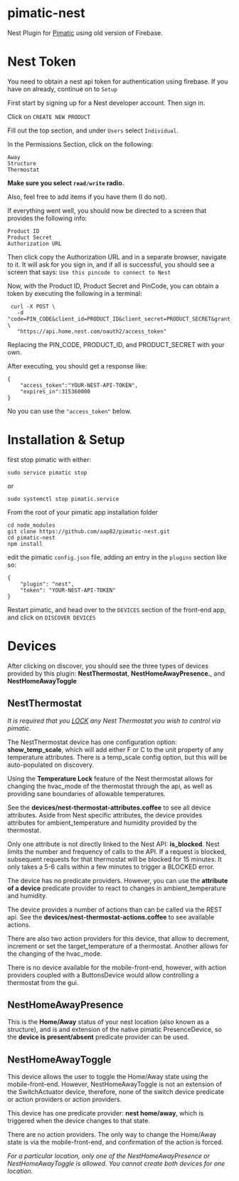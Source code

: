 
pimatic-nest
===================

Nest Plugin for <a href="https://pimatic.org">Pimatic</a> using old version of Firebase.


Nest Token
===================
You need to obtain a nest api token for authentication using firebase.  If you have on already, continue on to `Setup`

First start by signing up for a Nest developer account. Then sign in.
    
Click on `CREATE NEW PRODUCT`

Fill out the top section, and under `Users` select `Individual`.

In the Permissions Section, click on the following:

    Away
    Structure
    Thermostat
    
**Make sure you select `read/write` radio.**  

Also, feel free to add items if you have them (I do not).
    
If everything went well, you should now be directed to a screen that provides the following info:
    
    Product ID
    Product Secret
    Authorization URL
    
Then click copy the Authorization URL and in a separate browser, navigate to it.  It will ask for you sign in, and if all is successful, you should see a screen that says: `Use this pincode to connect to Nest`
     
Now, with the Product ID, Product Secret and PinCode, you can obtain a token by executing the following in a terminal:
     
     curl -X POST \
       -d "code=PIN_CODE&client_id=PRODUCT_ID&client_secret=PRODUCT_SECRET&grant_type=authorization_code" \
       "https://api.home.nest.com/oauth2/access_token"
     
    
Replacing the PIN_CODE, PRODUCT_ID, and PRODUCT_SECRET with your own.
    
After executing, you should get a response like:
    
    {
        "access_token":"YOUR-NEST-API-TOKEN",
        "expires_in":315360000
    }
    

No you can use the `"access_token"` below.


Installation & Setup
====================
first stop pimatic with either:

    sudo service pimatic stop
or

    sudo systemctl stop pimatic.service
    
From the root of your pimatic app installation folder
    
    cd node_modules
    git clone https://github.com/aap82/pimatic-nest.git
    cd pimatic-nest
    npm install
    
    
edit the pimatic `config.json` file, adding an entry in the `plugins` section like so:
 
    {
        "plugin": "nest",
        "token": "YOUR-NEST-API-TOKEN"     
    }



Restart pimatic, and head over to the `DEVICES` section of the front-end app, and click on `DISCOVER DEVICES`

Devices
====================
After clicking on discover, you should see the three types of devices provided by this plugin:
 **NestThermostat**, **NestHomeAwayPresence.**, and **NestHomeAwayToggle**

NestThermostat
----------------

_It is required that you <a href="https://nest.com/support/article/How-can-I-lock-Nest-so-that-it-can-only-be-adjusted-within-a-certain-temperature-range">LOCK</a>
any Nest Thermostat you wish to control via pimatic._

The NestThermostat device has one configuration option:  **show_temp_scale**, which will add either F or C
to the unit property of any temperature attributes.  There is a temp_scale config option, but this will
be auto-populated on discovery.  

Using the **Temperature Lock** feature of the Nest thermostat allows for changing the hvac_mode of the thermostat through the api, 
as well as providing sane boundaries of allowable temperatures.

See the **devices/nest-thermostat-attributes.coffee** to see all device attributes.
Aside from Nest specific attributes, the device provides attributes for ambient_temperature and
humidity provided by the thermostat.

Only one attribute is not directly linked to the Nest API: **is_blocked**.  Nest limits
the number and frequency of calls to the API.  If a request is blocked, subsequent requests
for that thermostat will be blocked for 15 minutes.  It only takes a 5-6 calls within a
few minutes to trigger a BLOCKED error. 

The device has no predicate providers. However, you can use the **attribute of a device**
predicate provider to react to changes in ambient_temperature and humidity.

The device provides a number of actions than can be called via the REST api. 
See the **devices/nest-thermostat-actions.coffee** to see available actions.

There are also two action providers for this device, that allow to decrement, increment or set the
target_temperature of a thermostat.  Another allows for the changing of the hvac_mode. 

There is no device available for the mobile-front-end, however, with action providers coupled
with a ButtonsDevice would allow controlling a thermostat from the gui.


NestHomeAwayPresence
--------------

This is the **Home/Away** status of your nest location (also known as a structure), and is
and extension of the native pimatic PresenceDevice, so the **device is present/absent**
predicate provider can be used.

              
NestHomeAwayToggle
--------------

This device allows the user to toggle the Home/Away state using the mobile-front-end.
However, NestHomeAwayToggle is not an extension of the SwitchActuator device, therefore,
none of the switch device predicate or action providers or action providers.

This device has one predicate provider: **nest home/away**, which is triggered
when the device changes to that state.

There are no action providers.  The only way to change the Home/Away state is via the mobile-front-end,
and confirmation of the action is forced.

_For a particular location, only one of the NestHomeAwayPresence or NestHomeAwayToggle is allowed.
You cannot create both devices for one location._
                                                                                                                          








